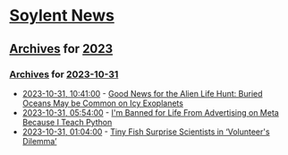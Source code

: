 # [Soylent News](../../../README.md)

## [Archives](../../index.md) for [2023](../index.md)

### [Archives](../../index.md) for [2023-10-31](index.md)

* [2023-10-31, 10:41:00](https://soylentnews.org/article.pl?sid=23/10/30/132244&from=rss) - [Good News for the Alien Life Hunt: Buried Oceans May be Common on Icy Exoplanets](https://soylentnews.org/article.pl?sid=23/10/30/132244&from=rss)
* [2023-10-31, 05:54:00](https://soylentnews.org/article.pl?sid=23/10/30/1031225&from=rss) - [I'm Banned for Life From Advertising on Meta Because I Teach Python](https://soylentnews.org/article.pl?sid=23/10/30/1031225&from=rss)
* [2023-10-31, 01:04:00](https://soylentnews.org/article.pl?sid=23/10/29/1628232&from=rss) - [Tiny Fish Surprise Scientists in ‘Volunteer's Dilemma’](https://soylentnews.org/article.pl?sid=23/10/29/1628232&from=rss)
